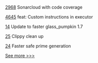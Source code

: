 
[2968](https://github.com/hyperledger/aries-cloudagent-python/pull/2968) Sonarcloud with code coverage

[4645](https://github.com/hyperledger/iroha/pull/4645) feat: Custom instructions in executor

[14](https://github.com/hyperledger-labs/agora-unknown_order/pull/14) Update to faster glass_pumpkin 1.7

[25](https://github.com/hyperledger-labs/agora-glass_pumpkin/pull/25) Clippy clean up

[24](https://github.com/hyperledger-labs/agora-glass_pumpkin/pull/24) Faster safe prime generation


[See more >>>](https://start-here.hyperledger.org/pull-requests)
